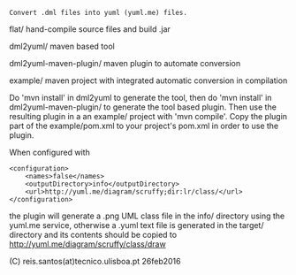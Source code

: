
	Convert .dml files into yuml (yuml.me) files.

flat/ hand-compile source files and build .jar

dml2yuml/ maven based tool

dml2yuml-maven-plugin/ maven plugin to automate conversion

example/ maven project with integrated automatic conversion in compilation

Do 'mvn install' in dml2yuml to generate the tool, then do 'mvn install'
in dml2yuml-maven-plugin/ to generate the tool based plugin.
Then use the resulting plugin in a an example/ project with 'mvn compile'.
Copy the plugin part of the example/pom.xml to your project's pom.xml
in order to use the plugin.

When configured with 

	<configuration>
		<names>false</names>
		<outputDirectory>info</outputDirectory>
		<url>http://yuml.me/diagram/scruffy;dir:lr/class/</url>
	</configuration>

the plugin will generate a .png UML class file in the info/ directory
using the yuml.me service, otherwise a .yuml text file is generated in
the target/ directory and its contents should be copied to
http://yuml.me/diagram/scruffy/class/draw

(C) reis.santos(at)tecnico.ulisboa.pt 26feb2016
